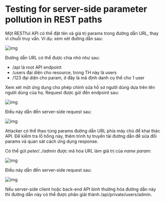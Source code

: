 # Testing for server-side parameter pollution in REST paths

Một RESTful API có thể đặt tên và giá trị params trong đường dẫn URL, thay vì chuỗi truy vấn. Ví dụ: xem xét đường dẫn sau:

![img](https://imgur.com/9MMNzCd.png)

Đường dẫn URL có thể được chia nhỏ như sau:

- /api là root API endpoint
- /users đại diện cho resource, trong TH này là users
- /123 đại diện cho param, ở đây là mã định danh cụ thể cho 1 user

Xem xét một ứng dụng cho phép chỉnh sửa hồ sơ người dùng dựa trên tên người dùng của họ. Request được gửi đến endpoint sau:

![img](https://imgur.com/b8ersNv.png)

Điều này dẫn đến server-side request sau:

![img](https://imgur.com/9OWcG9n.png)

Attacker có thể thao túng params đường dẫn URL phía máy chủ để khai thác API. Để kiểm tra lỗ hổng này, thêm trình tự truyền tải đường dẫn để sửa đổi params và quan sát cách ứng dụng response.

Có thể gửi *peter/../admin* được mã hóa URL làm giá trị của *name param*:

![img](https://imgur.com/PIVyHso.png)

Điều này dẫn đến server-side request sau:

![img](https://imgur.com/c2wwGhH.png)

Nếu server-side client hoặc back-end API bình thường hóa đường dẫn này thì đường dẫn này có thể được phân giải thành /api/private/users/admin.
